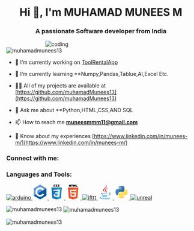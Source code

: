 <h1 align="center">Hi 👋, I'm MUHAMAD MUNEES M</h1>
<h3 align="center">A passionate Software developer from India</h3>
<img align="right"alt="coding" width="400" src="https://media.tenor.com/BqbIhT4Mb7cAAAAd/programmer-rounded-edges.gif">

<p align="left"> <img src="https://komarev.com/ghpvc/?username=muhamadmunees13&label=Profile%20views&color=0e75b6&style=flat" alt="muhamadmunees13" /> </p>

- 🔭 I’m currently working on [ToolRentalApp](https://github.com/muhamadMunees13/ToolRentalApp)<br>

- 🌱 I’m currently learning **Numpy,Pandas,Tablue,AI,Excel Etc.<br>

- 👨‍💻 All of my projects are available at [https://github.com/muhamadMunees13](https://github.com/muhamadMunees13)<br>

- 💬 Ask me about **Python,HTML,CSS,AND SQL<br>

- 📫 How to reach me **muneesmmm11@gmail.com**<br>

- 📄 Know about my experiences [https://www.linkedin.com/in/munees-m/](https://www.linkedin.com/in/munees-m/)

<h3 align="left">Connect with me:</h3>
<p align="left">
</p>

<h3 align="left">Languages and Tools:</h3>
<p align="left"> <a href="https://www.arduino.cc/" target="_blank" rel="noreferrer"> <img src="https://cdn.worldvectorlogo.com/logos/arduino-1.svg" alt="arduino" width="40" height="40"/> </a> <a href="https://www.cprogramming.com/" target="_blank" rel="noreferrer"> <img src="https://raw.githubusercontent.com/devicons/devicon/master/icons/c/c-original.svg" alt="c" width="40" height="40"/> </a> <a href="https://www.w3schools.com/css/" target="_blank" rel="noreferrer"> <img src="https://raw.githubusercontent.com/devicons/devicon/master/icons/css3/css3-original-wordmark.svg" alt="css3" width="40" height="40"/> </a> <a href="https://www.w3.org/html/" target="_blank" rel="noreferrer"> <img src="https://raw.githubusercontent.com/devicons/devicon/master/icons/html5/html5-original-wordmark.svg" alt="html5" width="40" height="40"/> </a> <a href="https://ifttt.com/" target="_blank" rel="noreferrer"> <img src="https://www.vectorlogo.zone/logos/ifttt/ifttt-ar21.svg" alt="ifttt" width="40" height="40"/> </a> <a href="https://www.java.com" target="_blank" rel="noreferrer"> <img src="https://raw.githubusercontent.com/devicons/devicon/master/icons/java/java-original.svg" alt="java" width="40" height="40"/> </a> <a href="https://www.python.org" target="_blank" rel="noreferrer"> <img src="https://raw.githubusercontent.com/devicons/devicon/master/icons/python/python-original.svg" alt="python" width="40" height="40"/> </a> <a href="https://unrealengine.com/" target="_blank" rel="noreferrer"> <img src="https://raw.githubusercontent.com/kenangundogan/fontisto/036b7eca71aab1bef8e6a0518f7329f13ed62f6b/icons/svg/brand/unreal-engine.svg" alt="unreal" width="40" height="40"/> </a> </p>

<p><img align="left" src="https://github-readme-stats.vercel.app/api/top-langs?username=muhamadmunees13&show_icons=true&locale=en&layout=compact" alt="muhamadmunees13" /></p>

<p>&nbsp;<img align="center" src="https://github-readme-stats.vercel.app/api?username=muhamadmunees13&show_icons=true&locale=en" alt="muhamadmunees13" /></p>

<p><img align="center" src="https://github-readme-streak-stats.herokuapp.com/?user=muhamadmunees13&" alt="muhamadmunees13" /></p>
